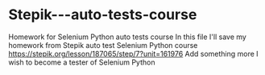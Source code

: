 # Stepik---auto-tests-course
Homework for Selenium Python auto tests course
In this file I'll save my homework from Stepik auto test Selenium Python course
https://stepik.org/lesson/187065/step/7?unit=161976
Add something more
I wish to become a tester of Selenium Python

